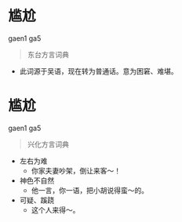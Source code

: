 # 尴尬
gaen1 ga5
> 东台方言词典
- 此词源于吴语，现在转为普通话。意为困窘、难堪。

# 尴尬
gaen1 ga5
> 兴化方言词典
- 左右为难
  - 你家夫妻吵架，倒让来客～！
- 神色不自然
  - 他一言，你一语，把小胡说得蛮～的。
- 可疑、蹊跷
  - 这个人来得～。
